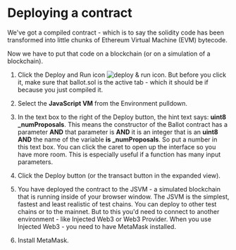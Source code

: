 # Deploying a contract

We've got a compiled contract  - which is to say the solidity code has been transformed into little chunks of Ethereum Virtual Machine (EVM) bytecode.

Now we have to put that code on a blockchain (or on a simulation of a blockchain). 

1. Click the Deploy and Run icon ![deploy & run icon](https://github.com/ethereum/remix-workshops/blob/master/Basics/2_deploy_JSVM/images/run.png?raw=true "deploy & run icon").   But before you click it, make sure that ballot.sol is the active tab - which it should be if because you just compiled it.

2. Select the **JavaScript VM** from the Environment pulldown.

3. In the text box to the right of the Deploy button, the hint text says: **uint8 _numProposals**.  This means the constructor of the Ballot contract has a parameter **AND** that parameter is **AND** it is an integer that is an **uint8** **AND** the name of the variable **is _numProposals**.  So put a number in this text box.  You can click the caret to open up the interface so you have more room.  This is especially useful if a function has many input parameters.

4. Click the Deploy button (or the transact button in the expanded view).

5. You have deployed the contract to the JSVM - a simulated blockchain that is running inside of your browser window.  The JSVM is the simplest, fastest  and least realistic of test chains.  You can deploy to other test chains or to the mainnet. But to this you'd need to connect to another environment - like Injected Web3 or Web3 Provider.  When you use Injected Web3 - you need to have MetaMask installed.  

6. Install MetaMask. 
